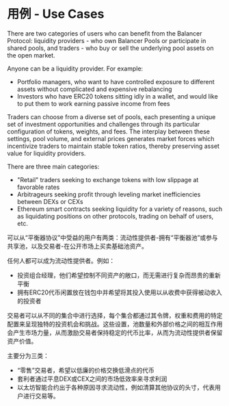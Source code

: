 # 用例 - Use Cases

There are two categories of users who can benefit from the Balancer Protocol: liquidity providers - who own Balancer Pools or participate in shared pools, and traders - who buy or sell the underlying pool assets on the open market.

Anyone can be a liquidity provider. For example:

* Portfolio managers, who want to have controlled exposure to different assets without complicated and expensive rebalancing 
* Investors who have ERC20 tokens sitting idly in a wallet, and would like to put them to work earning passive income from fees 

Traders can choose from a diverse set of pools, each presenting a unique set of investment opportunities and challenges through its particular configuration of tokens, weights, and fees. The interplay between these settings, pool volume, and external prices generates market forces which incentivize traders to maintain stable token ratios, thereby preserving asset value for liquidity providers.

There are three main categories:

* "Retail" traders seeking to exchange tokens with low slippage at favorable rates
* Arbitrageurs seeking profit through leveling market inefficiencies between DEXs or CEXs 
* Ethereum smart contracts seeking liquidity for a variety of reasons, such as liquidating positions on other protocols, trading on behalf of users, etc. 

可以从“平衡器协议”中受益的用户有两类：流动性提供者-拥有“平衡器池”或参与共享池，以及交易者-在公开市场上买卖基础池资产。

任何人都可以成为流动性提供者。例如：

* 投资组合经理，他们希望控制不同资产的敞口，而无需进行复杂而昂贵的重新平衡
* 拥有ERC20代币闲置放在钱包中并希望将其投入使用以从收费中获得被动收入的投资者

交易者可以从不同的集合中进行选择，每个集合都通过其令牌，权重和费用的特定配置来呈现独特的投资机会和挑战。这些设置，池数量和外部价格之间的相互作用会产生市场力量，从而激励交易者保持稳定的代币比率，从而为流动性提供者保留资产价值。

主要分为三类：

* “零售”交易者，希望以低廉的价格交换低滑点的代币
* 套利者通过平息DEX或CEX之间的市场低效率来寻求利润
* 以太坊智能合约出于各种原因寻求流动性，例如清算其他协议的头寸，代表用户进行交易等。